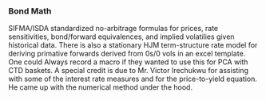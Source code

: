 ### Bond Math ###

SIFMA/ISDA standardized no-arbitrage formulas for prices, rate sensitivities, bond/forward equivalences, and implied volatilies given historical data. 
There is also a stationary HJM term-structure rate model for deriving primative forwards derived from 0s/0 vols in an excel template. One could Always record a macro if they wanted to use this for PCA with CTD baskets. 
A special credit is due to Mr. Victor Irechukwu for assisting with some of the interest rate measures and for the price-to-yield equation. He came up with the numerical method under the hood.
